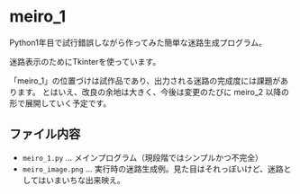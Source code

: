 # meiro_1
Python1年目で試行錯誤しながら作ってみた簡単な迷路生成プログラム。

迷路表示のためにTkinterを使っています。

「meiro_1」の位置づけは試作品であり、出力される迷路の完成度には課題があります。
とはいえ、改良の余地は大きく、今後は変更のたびに meiro_2 以降の形で展開していく予定です。

## ファイル内容

- `meiro_1.py` … メインプログラム（現段階ではシンプルかつ不完全）
- `meiro_image.png` … 実行時の迷路生成例。見た目はそれっぽいけど、迷路としてはいまいちな出来映え。
